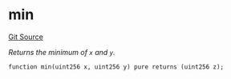 # min
[Git Source](https://github.com/z0r0z/ZAMM/blob/c21fc3c66faff16115f1a70cca4055641603c62b/src/utils/Math.sol)

*Returns the minimum of `x` and `y`.*


```solidity
function min(uint256 x, uint256 y) pure returns (uint256 z);
```

